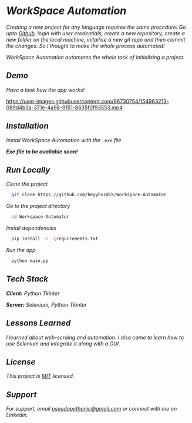 
# _WorkSpace Automation_

_Creating a new project for any language requires the same procedure! Go upto [Github](https://www.github.com), login with user credentials, create a new repository, create a new folder on the local machine, initailise a new git repo and then commit the changes. So I thought to make the whole process automated!_

_WorkSpace Automation automates the whole task of initialising a project._

## _Demo_

_Have a look how the app works!_

https://user-images.githubusercontent.com/96730754/154963213-089d4b3a-371e-4a98-9151-8635f0f93553.mp4

## _Installation_

_Install WorkSpace Automation with the `.exe` file_

**_Exe file to be available soon!_**
    
## _Run Locally_

_Clone the project_

```bash
  git clone https://github.com/heyyhxrdik/Workspace-Automator
```

_Go to the project directory_

```bash
  cd Workspace-Automator
```

_Install dependencies_

```bash
  pip install -r .\requirememts.txt
```

_Run the app_

```bash
  python main.py
```


## _Tech Stack_

_**Client:** Python Tkinter_

_**Server:** Selenium, Python Tkinter_


## _Lessons Learned_

_I learned about web-scraing and automation. I also came to learn how to use Selenium and integrate it along with a GUI._


## _License_

_This project is [MIT](https://github.com/heyyhxrdik/Workspace-Automator/blob/main/LICENSE) licensed._


## _Support_

_For support, email pseudopythonic@gmail.com or connect with me on Linkedin._

